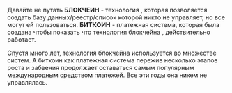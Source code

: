 Давайте не путать 
**БЛОКЧЕИН** - технология , которая позволяется создать базу данных/реестр/список  которой никто не управляет, но все могут ей пользоваться.
**БИТКОИН** - платежная система, которая была создана чтобы показать что технология блокчейна , действительно работает. 

Спустя много лет, технология блокчейна используется во множестве систем. А биткоин как платежная система пережив несколько этапов роста и забвения продолжает оставаться самым популярным международным средством платежей. Все эти годы она никем не управлялась. 



